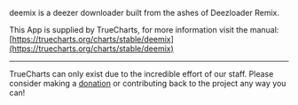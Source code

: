 deemix is a deezer downloader built from the ashes of Deezloader Remix.

This App is supplied by TrueCharts, for more information visit the manual: [https://truecharts.org/charts/stable/deemix](https://truecharts.org/charts/stable/deemix)

---

TrueCharts can only exist due to the incredible effort of our staff.
Please consider making a [donation](https://truecharts.org/about/sponsor) or contributing back to the project any way you can!

